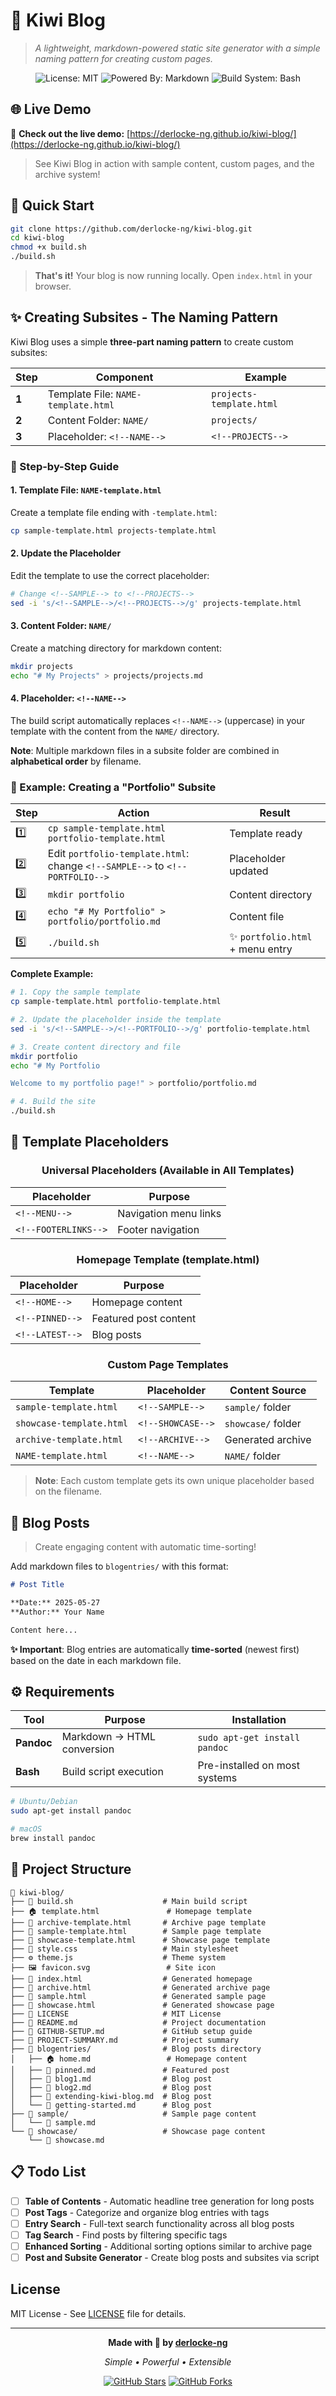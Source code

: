 # 🥝 Kiwi Blog

> *A lightweight, markdown-powered static site generator with a simple naming pattern for creating custom pages.*

<div align="center">

![License: MIT](https://img.shields.io/badge/License-MIT-yellow.svg)
![Powered By: Markdown](https://img.shields.io/badge/Powered%20By-Markdown-blue)
![Build System: Bash](https://img.shields.io/badge/Build%20System-Bash-green)

</div>

## 🌐 Live Demo

🎯 **Check out the live demo:** [https://derlocke-ng.github.io/kiwi-blog/](https://derlocke-ng.github.io/kiwi-blog/)

> See Kiwi Blog in action with sample content, custom pages, and the archive system!

## 🚀 Quick Start

```bash
git clone https://github.com/derlocke-ng/kiwi-blog.git
cd kiwi-blog
chmod +x build.sh
./build.sh
```

> **That's it!** Your blog is now running locally. Open `index.html` in your browser.

## ✨ Creating Subsites - The Naming Pattern

Kiwi Blog uses a simple **three-part naming pattern** to create custom subsites:

| Step | Component | Example |
|------|-----------|---------|
| **1** | Template File: `NAME-template.html` | `projects-template.html` |
| **2** | Content Folder: `NAME/` | `projects/` |
| **3** | Placeholder: `<!--NAME-->` | `<!--PROJECTS-->` |

### 🔧 Step-by-Step Guide

#### 1. Template File: `NAME-template.html`
Create a template file ending with `-template.html`:
```bash
cp sample-template.html projects-template.html
```

#### 2. Update the Placeholder
Edit the template to use the correct placeholder:
```bash
# Change <!--SAMPLE--> to <!--PROJECTS-->
sed -i 's/<!--SAMPLE-->/<!--PROJECTS-->/g' projects-template.html
```

#### 3. Content Folder: `NAME/`
Create a matching directory for markdown content:
```bash
mkdir projects
echo "# My Projects" > projects/projects.md
```

#### 4. Placeholder: `<!--NAME-->`
The build script automatically replaces `<!--NAME-->` (uppercase) in your template with the content from the `NAME/` directory.

**Note**: Multiple markdown files in a subsite folder are combined in **alphabetical order** by filename.

### 🎯 Example: Creating a "Portfolio" Subsite

<div align="center">

| Step | Action | Result |
|------|--------|--------|
| 1️⃣ | `cp sample-template.html portfolio-template.html` | Template ready |
| 2️⃣ | Edit `portfolio-template.html`: change `<!--SAMPLE-->` to `<!--PORTFOLIO-->` | Placeholder updated |
| 3️⃣ | `mkdir portfolio` | Content directory |
| 4️⃣ | `echo "# My Portfolio" > portfolio/portfolio.md` | Content file |
| 5️⃣ | `./build.sh` | ✨ `portfolio.html` + menu entry |

</div>

**Complete Example:**
```bash
# 1. Copy the sample template
cp sample-template.html portfolio-template.html

# 2. Update the placeholder inside the template
sed -i 's/<!--SAMPLE-->/<!--PORTFOLIO-->/g' portfolio-template.html

# 3. Create content directory and file
mkdir portfolio
echo "# My Portfolio

Welcome to my portfolio page!" > portfolio/portfolio.md

# 4. Build the site
./build.sh
```

## 🧩 Template Placeholders

<div align="center">

### Universal Placeholders (Available in All Templates)
| Placeholder | Purpose |
|-------------|---------|
| `<!--MENU-->` | Navigation menu links |
| `<!--FOOTERLINKS-->` | Footer navigation |

### Homepage Template (template.html)
| Placeholder | Purpose |
|-------------|---------|
| `<!--HOME-->` | Homepage content |
| `<!--PINNED-->` | Featured post content |
| `<!--LATEST-->` | Blog posts |

### Custom Page Templates
| Template | Placeholder | Content Source |
|----------|-------------|----------------|
| `sample-template.html` | `<!--SAMPLE-->` | `sample/` folder |
| `showcase-template.html` | `<!--SHOWCASE-->` | `showcase/` folder |
| `archive-template.html` | `<!--ARCHIVE-->` | Generated archive |
| `NAME-template.html` | `<!--NAME-->` | `NAME/` folder |

</div>

> **Note**: Each custom template gets its own unique placeholder based on the filename.

## 📝 Blog Posts

> Create engaging content with automatic time-sorting!

Add markdown files to `blogentries/` with this format:

```markdown
# Post Title

**Date:** 2025-05-27  
**Author:** Your Name

Content here...
```

**✨ Important**: Blog entries are automatically **time-sorted** (newest first) based on the date in each markdown file.

## ⚙️ Requirements

<div align="center">

| Tool | Purpose | Installation |
|------|---------|-------------|
| **Pandoc** | Markdown → HTML conversion | `sudo apt-get install pandoc` |
| **Bash** | Build script execution | Pre-installed on most systems |

</div>

```bash
# Ubuntu/Debian
sudo apt-get install pandoc

# macOS  
brew install pandoc
```

## 📁 Project Structure

```
🥝 kiwi-blog/
├── 🔧 build.sh                    # Main build script
├── 🏠 template.html               # Homepage template
├── 📄 archive-template.html       # Archive page template
├── 📄 sample-template.html        # Sample page template
├── 📄 showcase-template.html      # Showcase page template
├── 🎨 style.css                   # Main stylesheet
├── ⚙️ theme.js                    # Theme system
├── 🖼️ favicon.svg                 # Site icon
├── 📄 index.html                  # Generated homepage
├── 📄 archive.html                # Generated archive page
├── 📄 sample.html                 # Generated sample page
├── 📄 showcase.html               # Generated showcase page
├── 📄 LICENSE                     # MIT License
├── 📄 README.md                   # Project documentation
├── 📄 GITHUB-SETUP.md             # GitHub setup guide
├── 📄 PROJECT-SUMMARY.md          # Project summary
├── 📝 blogentries/                # Blog posts directory
│   ├── 🏠 home.md                 # Homepage content
│   ├── 📌 pinned.md               # Featured post
│   ├── 📰 blog1.md                # Blog post
│   ├── 📰 blog2.md                # Blog post
│   ├── 📰 extending-kiwi-blog.md  # Blog post
│   └── 📰 getting-started.md      # Blog post
├── 📁 sample/                     # Sample page content
│   └── 📝 sample.md
└── 📁 showcase/                   # Showcase page content
    └── 📝 showcase.md
```

## 📋 Todo List

- [ ] **Table of Contents** - Automatic headline tree generation for long posts
- [ ] **Post Tags** - Categorize and organize blog entries with tags
- [ ] **Entry Search** - Full-text search functionality across all blog posts  
- [ ] **Tag Search** - Find posts by filtering specific tags
- [ ] **Enhanced Sorting** - Additional sorting options similar to archive page
- [ ] **Post and Subsite Generator** - Create blog posts and subsites via script

## License

MIT License - See [LICENSE](LICENSE) file for details.

---

<div align="center">

**Made with 🥝 by [derlocke-ng](https://github.com/derlocke-ng)**

*Simple • Powerful • Extensible*

[![GitHub Stars](https://img.shields.io/github/stars/derlocke-ng/kiwi-blog?style=social)](https://github.com/derlocke-ng/kiwi-blog)
[![GitHub Forks](https://img.shields.io/github/forks/derlocke-ng/kiwi-blog?style=social)](https://github.com/derlocke-ng/kiwi-blog/fork)

</div>